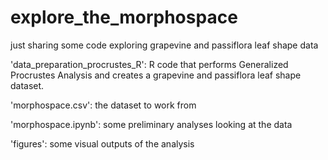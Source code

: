 # explore_the_morphospace
just sharing some code exploring grapevine and passiflora leaf shape data

'data_preparation_procrustes_R': R code that performs Generalized Procrustes Analysis and creates a grapevine and passiflora leaf shape dataset. 

'morphospace.csv': the dataset to work from  

'morphospace.ipynb': some preliminary analyses looking at the data  

'figures': some visual outputs of the analysis
